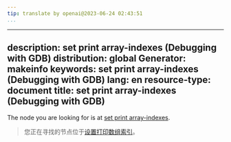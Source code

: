 ```yaml
---
tip: translate by openai@2023-06-24 02:43:51
...
```

---
description: set print array-indexes (Debugging with GDB)
distribution: global
Generator: makeinfo
keywords: set print array-indexes (Debugging with GDB)
lang: en
resource-type: document
title: set print array-indexes (Debugging with GDB)
---

The node you are looking for is at [set print array-indexes](Print-Settings.html#set-print-array_002dindexes).

> 您正在寻找的节点位于[设置打印数组索引](Print-Settings.html#set-print-array_002dindexes)。

